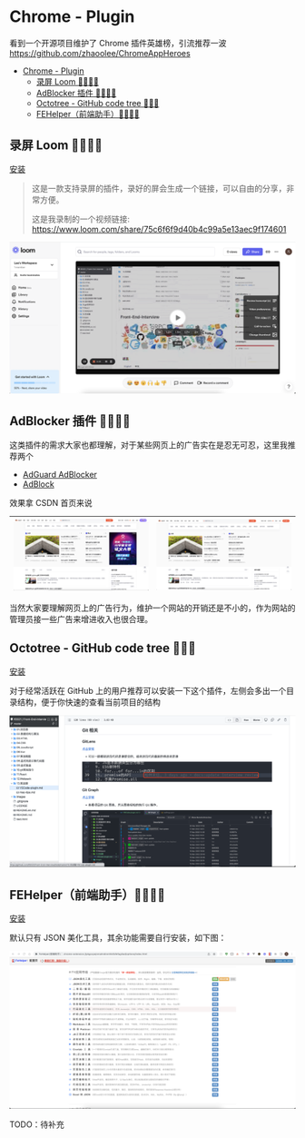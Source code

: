 # Chrome - Plugin

看到一个开源项目维护了 Chrome 插件英雄榜，引流推荐一波
https://github.com/zhaoolee/ChromeAppHeroes

- [Chrome - Plugin](#chrome---plugin)
  - [录屏 Loom 🌟🌟🌟🌟](#录屏-loom-)
  - [AdBlocker 插件 🌟🌟🌟🌟](#adblocker-插件-)
  - [Octotree - GitHub code tree 🌟🌟🌟](#octotree---github-code-tree-)
  - [FEHelper（前端助手）🌟🌟🌟🌟](#fehelper前端助手)

## 录屏 Loom 🌟🌟🌟🌟

[安装](https://chrome.google.com/webstore/detail/loom-%E2%80%93-free-screen-and-ca/liecbddmkiiihnedobmlmillhodjkdmb?hl=en)

> 这是一款支持录屏的插件，录好的屏会生成一个链接，可以自由的分享，非常方便。
>
> 这是我录制的一个视频链接: https://www.loom.com/share/75c6f6f9d40b4c99a5e13aec9f174601

![Loom](../images/loom.png)

## AdBlocker 插件 🌟🌟🌟🌟

这类插件的需求大家也都理解，对于某些网页上的广告实在是忍无可忍，这里我推荐两个

- [AdGuard AdBlocker](https://chrome.google.com/webstore/detail/adguard-adblocker/bgnkhhnnamicmpeenaelnjfhikgbkllg?hl=en)
- [AdBlock](https://chrome.google.com/webstore/detail/adblock-%E2%80%94-best-ad-blocker/gighmmpiobklfepjocnamgkkbiglidom?hl=en)

效果拿 CSDN 首页来说

| ![未开启AdBlocker](../images/withoutAdblocker.png) | ![已开启AdBlocker](../images/withAdblocker.png) |
| :------------------------------------------------: | :---------------------------------------------: |

当然大家要理解网页上的广告行为，维护一个网站的开销还是不小的，作为网站的管理员接一些广告来增进收入也很合理。

## Octotree - GitHub code tree 🌟🌟🌟

[安装](https://chrome.google.com/webstore/detail/octotree-github-code-tree/bkhaagjahfmjljalopjnoealnfndnagc)

对于经常活跃在 GitHub 上的用户推荐可以安装一下这个插件，左侧会多出一个目录结构，便于你快速的查看当前项目的结构

![Octotree](../images/Octotree.png)

## FEHelper（前端助手）🌟🌟🌟🌟

[安装](https://chrome.google.com/webstore/detail/fehelper%E5%89%8D%E7%AB%AF%E5%8A%A9%E6%89%8B/pkgccpejnmalmdinmhkkfafefagiiiad?hl=en)

默认只有 JSON 美化工具，其余功能需要自行安装，如下图：

![FEHelper](../images/FEHelper.png)

TODO：待补充
